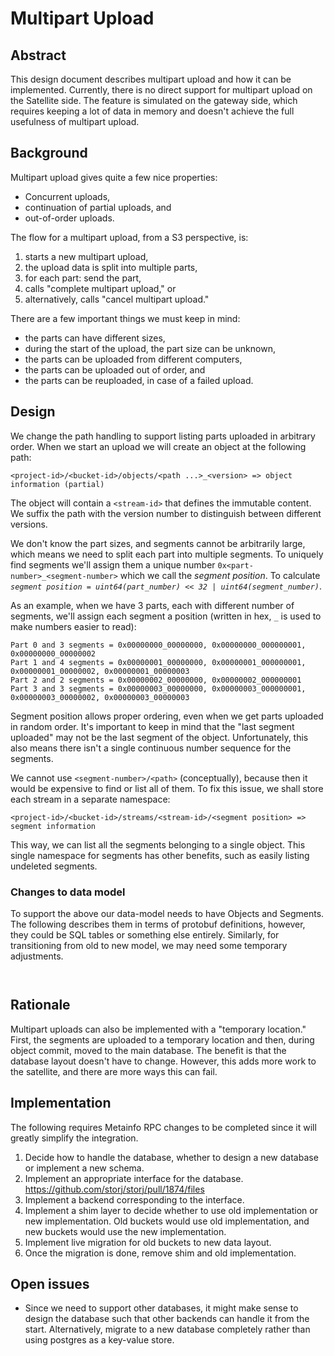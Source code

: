 # Multipart Upload

## Abstract

This design document describes multipart upload and how it can be implemented.
Currently, there is no direct support for multipart upload on the Satellite side.
The feature is simulated on the gateway side, which requires keeping 
a lot of data in memory and doesn't achieve the full usefulness of multipart upload.

## Background

Multipart upload gives quite a few nice properties:

* Concurrent uploads,
* continuation of partial uploads, and
* out-of-order uploads.

The flow for a multipart upload, from a S3 perspective, is:

1. starts a new multipart upload,
2. the upload data is split into multiple parts,
3. for each part: send the part,
4. calls "complete multipart upload," or
5. alternatively, calls "cancel multipart upload."

There are a few important things we must keep in mind:

* the parts can have different sizes,
* during the start of the upload, the part size can be unknown,
* the parts can be uploaded from different computers,
* the parts can be uploaded out of order, and
* the parts can be reuploaded, in case of a failed upload.

## Design

We change the path handling to support listing parts uploaded in arbitrary order. When we start an upload we will create an object at the following path:

```
<project-id>/<bucket-id>/objects/<path ...>_<version> => object information (partial)
```

The object will contain a `<stream-id>` that defines the immutable content. We suffix the path with the version number to distinguish between different versions.

We don't know the part sizes, and segments cannot be arbitrarily large, which means we need to split each part into multiple segments. To uniquely find segments we'll assign them a unique number `0x<part-number>_<segment-number>` which we call the _segment position_. To calculate _`segment position = uint64(part_number) << 32 | uint64(segment_number)`_.

As an example, when we have 3 parts, each with different number of segments, we'll assign each segment a position (written in hex, `_` is used to make numbers easier to read):

```
Part 0 and 3 segments = 0x00000000_00000000, 0x00000000_000000001, 0x00000000_00000002
Part 1 and 4 segments = 0x00000001_00000000, 0x00000001_000000001, 0x00000001_00000002, 0x00000001_00000003
Part 2 and 2 segments = 0x00000002_00000000, 0x00000002_000000001
Part 3 and 3 segments = 0x00000003_00000000, 0x00000003_000000001, 0x00000003_00000002, 0x00000003_00000003
```

Segment position allows proper ordering, even when we get parts uploaded in random order. It's important to keep in mind that the "last segment uploaded" may not be the last segment of the object. Unfortunately, this also means there isn't a single continuous number sequence for the segments.

We cannot use `<segment-number>/<path>` (conceptually), because then it would be expensive to find or list all of them. To fix this issue, we shall store each stream in a separate namespace:

```
<project-id>/<bucket-id>/streams/<stream-id>/<segment position> => segment information
```

This way, we can list all the segments belonging to a single object. This single namespace for segments has other benefits, such as easily listing undeleted segments.

### Changes to data model

To support the above our data-model needs to have Objects and Segments. The following describes them in terms of protobuf definitions, however, they could be SQL tables or something else entirely. Similarly, for transitioning from old to new model, we may need some temporary adjustments.

``` protobuf



```



## Rationale

Multipart uploads can also be implemented with a "temporary location." First, the segments are uploaded to a temporary location and then, during object commit, moved to the main database. The benefit is that the database layout doesn't have to change. However, this adds more work to the satellite, and there are more ways this can fail.


## Implementation

The following requires Metainfo RPC changes to be completed since it will greatly simplify the integration.

1. Decide how to handle the database, whether to design a new database or implement a new schema.
2. Implement an appropriate interface for the database. https://github.com/storj/storj/pull/1874/files
3. Implement a backend corresponding to the interface.
4. Implement a shim layer to decide whether to use old implementation or new implementation. Old buckets would use old implementation, and new buckets would use the new implementation.
5. Implement live migration for old buckets to new data layout.
6. Once the migration is done, remove shim and old implementation.

## Open issues

* Since we need to support other databases, it might make sense to design the database such that other backends can handle it from the start. Alternatively, migrate to a new database completely rather than using postgres as a key-value store.
